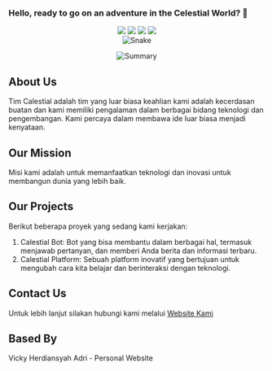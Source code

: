 ### Hello, ready to go on an adventure in the Celestial World?  

<div align="center">
  <img src="https://img.shields.io/badge/-JavaScript-black?style=flat-square&logo=javascript" />
  <img src="https://img.shields.io/badge/-Whatsapp-black?style=flat-square&logo=whatsApp" />
  <img src="https://img.shields.io/badge/-Node.js-black?style=flat-square&logo=Node.js" />
  <img src="https://img.shields.io/badge/-GitHub-black?style=flat-square&logo=github" /> <br>
</div>

<div align="center">
  <picture>
      <source
    media="(prefers-color-scheme: dark)"
      srcset="https://raw.githubusercontent.com/platane/snk/output/github-contribution-grid-snake-dark.svg"
      />
    <source
      media="(prefers-color-scheme: light)"
      srcset="https://raw.githubusercontent.com/jakquellyn/jakquellyn/output/github-contribution-grid-snake.svg"
      />
    <img
      alt="Snake"
      src="https://raw.githubusercontent.com/jakquellyn/jakquellyn/output/github-contribution-grid-snake.svg"
      />
  </picture>

![Summary](http://github-profile-summary-cards.vercel.app/api/cards/profile-details?username=jakquellyn)

</div>

## About Us 

Tim Calestial adalah tim yang luar biasa keahlian kami adalah kecerdasan buatan dan kami memiliki pengalaman dalam berbagai bidang teknologi dan pengembangan. Kami percaya dalam membawa ide luar biasa menjadi kenyataan.

## Our Mission 

Misi kami adalah untuk memanfaatkan teknologi dan inovasi untuk membangun dunia yang lebih baik.

## Our Projects 

Berikut beberapa proyek yang sedang kami kerjakan:

1. Calestial Bot: Bot yang bisa membantu dalam berbagai hal, termasuk menjawab pertanyan, dan memberi Anda berita dan informasi terbaru.
2. Calestial Platform: Sebuah platform inovatif yang bertujuan untuk mengubah cara kita belajar dan berinteraksi dengan teknologi. 

## Contact Us 
Untuk lebih lanjut silakan hubungi kami melalui [Website Kami](https://Calestial.site/)

## Based By
Vicky Herdiansyah Adri - Personal Website

